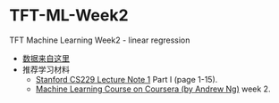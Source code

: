 # TFT-ML-Week2  

TFT Machine Learning Week2 - linear regression   

* [数据来自这里](https://www.kaggle.com/mohansacharya/graduate-admissions/)   
* 推荐学习材料  
  * [Stanford CS229 Lecture Note 1](http://cs229.stanford.edu/notes/cs229-notes1.pdf) Part I (page 1-15).   
  * [Machine Learning Course on Coursera (by Andrew Ng)](https://www.coursera.org/learn/machine-learning) week 2.  
